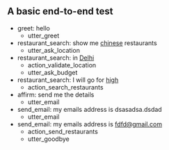 ## A basic end-to-end test
* greet: hello
   - utter_greet
* restaurant_search: show me [chinese](cuisine) restaurants
   - utter_ask_location
* restaurant_search: in [Delhi](location)
   - action_validate_location
   - utter_ask_budget
* restaurant_search: I will go for [high](budget)
   - action_search_restaurants
* affirm: send me the details
    - utter_email
* send_email: my emails address is dsasadsa.dsdad
    - utter_email
* send_email: my emails address is [fdfd@gmail.com](email)    
    - action_send_restaurants
    - utter_goodbye


